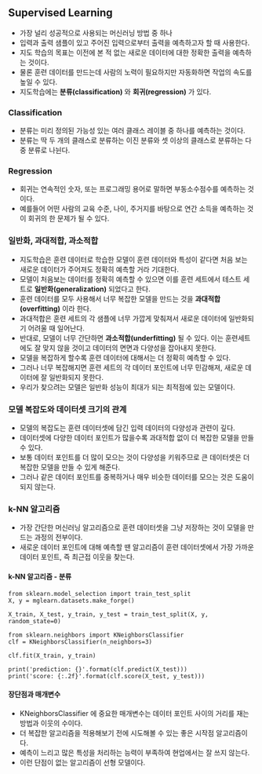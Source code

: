 ## Supervised Learning
* 가장 널리 성공적으로 사용되는 머신러닝 방법 중 하나
* 입력과 출력 샘플이 있고 주어진 입력으로부터 출력을 예측하고자 할 때 사용한다.
* 지도 학습의 목표는 이전에 본 적 없는 새로운 데이터에 대한 정확한 출력을 예측하는 것이다.
* 물론 훈련 데이터를 만드는데 사람의 노력이 필요하지만 자동화하면 작업의 속도를 높일 수 있다.
* 지도학습에는 **분류(classification)** 와 **회귀(regression)** 가 있다.

### Classification
* 분류는 미리 정의된 가능성 있는 여러 클래스 레이블 중 하나를 예측하는 것이다.
* 분류는 딱 두 개의 클래스로 분류하는 이진 분류와 셋 이상의 클래스로 분류하는 다중 분류로 나뉜다.

### Regression
* 회귀는 연속적인 숫자, 또는 프로그래밍 용어로 말하면 부동소수점수를 예측하는 것이다.
* 예를들어 어떤 사람의 교육 수준, 나이, 주거지를 바탕으로 연간 소득을 예측하는 것이 회귀의 한 문제가 될 수 있다.

### 일반화, 과대적합, 과소적합
* 지도학습은 훈련 데이터로 학습한 모델이 훈련 데이터와 특성이 같다면 처음 보는 새로운 데이터가 주어져도 정확히 예측할 거라 기대한다.
* 모델이 처음보는 데이터를 정확히 예측할 수 있으면 이를 훈련 세트에서 테스트 세트로 **일반화(generalization)** 되었다고 한다.
* 훈련 데이터를 모두 사용해서 너무 복잡한 모델을 만드는 것을 **과대적합(overfitting)** 이라 한다.
* 과대적합은 훈련 세트의 각 샘플에 너무 가깝게 맞춰져서 새로운 데이터에 일반화되기 어려울 때 일어난다.
* 반대로, 모델이 너무 간단하면 **과소적합(underfitting)** 될 수 있다. 이는 훈련세트에도 잘 맞지 않을 것이고 데이터의 면면과 다양성을 잡아내지 못한다.
* 모델을 복잡하게 할수록 훈련 데이터에 대해서는 더 정확히 예측할 수 있다.
* 그러나 너무 복잡해지면 훈련 세트의 각 데이터 포인트에 너무 민감해져, 새로운 데이터에 잘 일반화되지 못한다. 
* 우리가 찾으려는 모델은 일반화 성능이 최대가 되는 최적점에 있는 모델이다.

### 모델 복잡도와 데이터셋 크기의 관계
* 모델의 복잡도는 훈련 데이터셋에 담긴 입력 데이터의 다양성과 관련이 깊다.
* 데이터셋에 다양한 데이터 포인트가 많을수록 과대적합 없이 더 복잡한 모델을 만들 수 있다.
* 보통 데이터 포인트를 더 많이 모으는 것이 다양성을 키워주므로 큰 데이터셋은 더 복잡한 모델을 만들 수 있게 해준다.
* 그러나 같은 데이터 포인트를 중복하거나 매우 비슷한 데이터를 모으는 것은 도움이 되지 않는다.

### k-NN 알고리즘
* 가장 간단한 머신러닝 알고리즘으로 훈련 데이터셋을 그냥 저장하는 것이 모델을 만드는 과정의 전부이다.
* 새로운 데이터 포인트에 대해 예측할 땐 알고리즘이 훈련 데이터셋에서 가장 가까운 데이터 포인트, 즉 최근접 이웃을 찾는다.

#### k-NN 알고리즘 - 분류 
```
from sklearn.model_selection import train_test_split
X, y = mglearn.datasets.make_forge()

X_train, X_test, y_train, y_test = train_test_split(X, y, random_state=0)

from sklearn.neighbors import KNeighborsClassifier
clf = KNeighborsClassifier(n_neighbors=3)

clf.fit(X_train, y_train)

print('prediction: {}'.format(clf.predict(X_test)))
print('score: {:.2f}'.format(clf.score(X_test, y_test)))
```

#### 장단점과 매개변수
* KNeighborsClassifier 에 중요한 매개변수는 데이터 포인트 사이의 거리를 재는 방법과 이웃의 수이다.
* 더 복잡한 알고리즘을 적용해보기 전에 시도해볼 수 있는 좋은 시작점 알고리즘이다.
* 예측이 느리고 많은 특성을 처리하는 능력이 부족하여 현업에서는 잘 쓰지 않는다.
* 이런 단점이 없는 알고리즘이 선형 모델이다.
